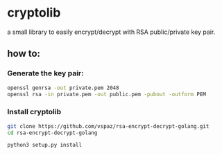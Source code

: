 # cryptolib
a small library to easily encrypt/decrypt with RSA public/private key pair.

## how to:

### Generate the key pair:

```bash
openssl genrsa -out private.pem 2048
openssl rsa -in private.pem -out public.pem -pubout -outform PEM
```

### Install cryptolib

```bash
git clone https://github.com/vspaz/rsa-encrypt-decrypt-golang.git
cd rsa-encrypt-decrypt-golang

python3 setup.py install
```
